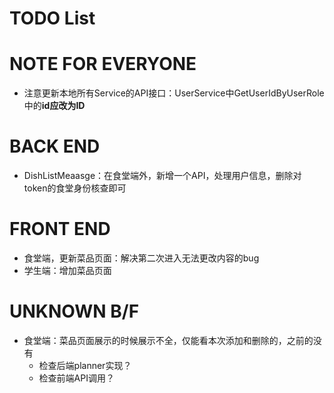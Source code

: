 # TODO List


# NOTE FOR EVERYONE

- 注意更新本地所有Service的API接口：UserService中GetUserIdByUserRole中的**id应改为ID**

# BACK END

- DishListMeaasge：在食堂端外，新增一个API，处理用户信息，删除对token的食堂身份核查即可

# FRONT END

- 食堂端，更新菜品页面：解决第二次进入无法更改内容的bug
- 学生端：增加菜品页面

# UNKNOWN B/F

- 食堂端：菜品页面展示的时候展示不全，仅能看本次添加和删除的，之前的没有
  - 检查后端planner实现？
  - 检查前端API调用？
